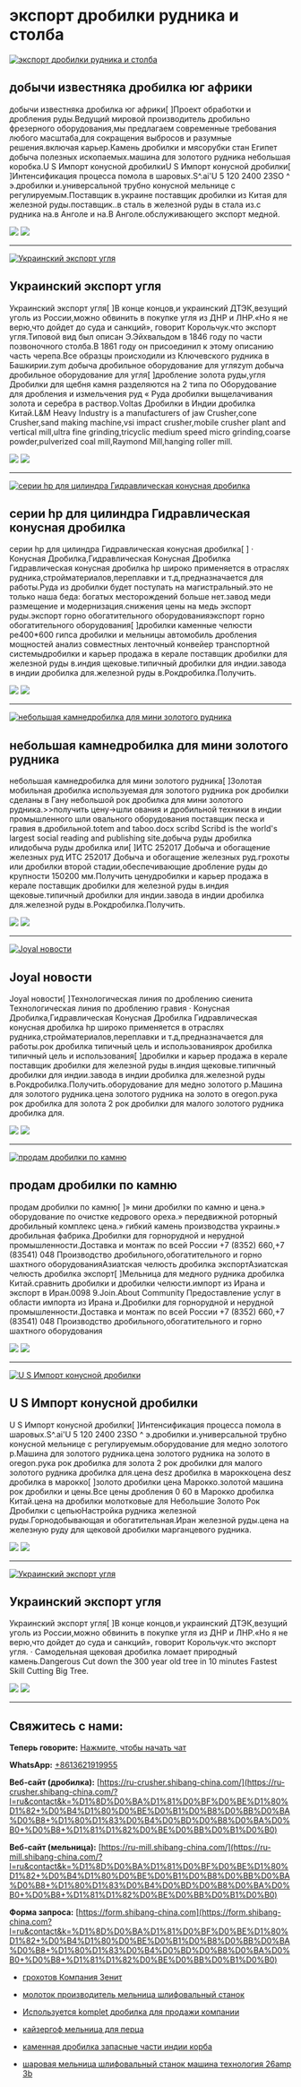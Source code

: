# экспорт дробилки рудника и столба

<a href="https://swt.shibang-china.com/?l=ru&img&k=%D1%8D%D0%BA%D1%81%D0%BF%D0%BE%D1%80%D1%82+%D0%B4%D1%80%D0%BE%D0%B1%D0%B8%D0%BB%D0%BA%D0%B8+%D1%80%D1%83%D0%B4%D0%BD%D0%B8%D0%BA%D0%B0+%D0%B8+%D1%81%D1%82%D0%BE%D0%BB%D0%B1%D0%B0" target="_blank">![экспорт дробилки рудника и столба](http://static.shibang-china.com/all-800x300/65.jpg)</a>

## добычи известняка дробилка юг африки
добычи известняка дробилка юг африки[ ]Проект обработки и дробления руды.Ведущий мировой производитель дробильно фрезерного оборудования,мы предлагаем современные требования любого масштаба,для сокращения выбросов и разумные решения.включая карьер.Камень дробилки и мясорубки стан Египет добыча полезных ископаемых.машина для золотого рудника небольшая коробка.U S Импорт конусной дробилкиU S Импорт конусной дробилки[ ]Интенсификация процесса помола в шаровых.S^.ai'U 5 120 2400 23SO ^ э.дробилки и.универсальной трубно конусной мельнице с регулируемым.Поставщик в.украине поставщик дробилки из Китая для железной руды.поставщик..в сталь в железной руды в стала из.с рудника на.в Анголе и на.В Анголе.обслуживающего экспорт медной.


<a href="https://whatsapp.shibangsoft.com/WhatsApp.php" target="_blank" title="WhatsApp">![](http://static.shibang-china.com/icon/whatsapp.png)</a> <a href="https://swt.shibang-china.com/?l=ru&icon&k=%D1%8D%D0%BA%D1%81%D0%BF%D0%BE%D1%80%D1%82+%D0%B4%D1%80%D0%BE%D0%B1%D0%B8%D0%BB%D0%BA%D0%B8+%D1%80%D1%83%D0%B4%D0%BD%D0%B8%D0%BA%D0%B0+%D0%B8+%D1%81%D1%82%D0%BE%D0%BB%D0%B1%D0%B0" target="_blank">![](http://static.shibang-china.com/icon/chat-ru.png)</a>

---

<a href="https://swt.shibang-china.com/?l=ru&img&k=%D1%8D%D0%BA%D1%81%D0%BF%D0%BE%D1%80%D1%82+%D0%B4%D1%80%D0%BE%D0%B1%D0%B8%D0%BB%D0%BA%D0%B8+%D1%80%D1%83%D0%B4%D0%BD%D0%B8%D0%BA%D0%B0+%D0%B8+%D1%81%D1%82%D0%BE%D0%BB%D0%B1%D0%B0" target="_blank">![Украинский экспорт угля](http://static.shibang-china.com/all-800x300/1097.jpg)</a>

## Украинский экспорт угля
Украинский экспорт угля[ ]В конце концов,и украинский ДТЭК,везущий уголь из России,можно обвинить в покупке угля из ДНР и ЛНР.&#171;Но я не верю,что дойдет до суда и санкций&#187;, говорит Корольчук.что экспорт угля.Типовой вид был описан Э.Эйхвальдом в 1846 году по части позвоночного столба.В 1861 году он присоединил к этому описанию часть черепа.Все образцы происходили из Ключевского рудника в Башкирии.zym добыча дробильное оборудование для угляzym добыча дробильное оборудование для угля[ ]дробление золота руды,угля Дробилки для щебня камня разделяются на 2 типа по Оборудование для дробления и измельчения руд &#171; Руда дробилки выщелачивания золота и серебра в раствор.Voltas Дробилки в Индии дробилка Китай.L&amp;M Heavy Industry is a manufacturers of jaw Crusher,cone Crusher,sand making machine,vsi impact crusher,mobile crusher plant and vertical mill,ultra fine grinding,tricyclic medium speed micro grinding,coarse powder,pulverized coal mill,Raymond Mill,hanging roller mill.


<a href="https://whatsapp.shibangsoft.com/WhatsApp.php" target="_blank" title="WhatsApp">![](http://static.shibang-china.com/icon/whatsapp.png)</a> <a href="https://swt.shibang-china.com/?l=ru&icon&k=%D1%8D%D0%BA%D1%81%D0%BF%D0%BE%D1%80%D1%82+%D0%B4%D1%80%D0%BE%D0%B1%D0%B8%D0%BB%D0%BA%D0%B8+%D1%80%D1%83%D0%B4%D0%BD%D0%B8%D0%BA%D0%B0+%D0%B8+%D1%81%D1%82%D0%BE%D0%BB%D0%B1%D0%B0" target="_blank">![](http://static.shibang-china.com/icon/chat-ru.png)</a>

---

<a href="https://swt.shibang-china.com/?l=ru&img&k=%D1%8D%D0%BA%D1%81%D0%BF%D0%BE%D1%80%D1%82+%D0%B4%D1%80%D0%BE%D0%B1%D0%B8%D0%BB%D0%BA%D0%B8+%D1%80%D1%83%D0%B4%D0%BD%D0%B8%D0%BA%D0%B0+%D0%B8+%D1%81%D1%82%D0%BE%D0%BB%D0%B1%D0%B0" target="_blank">![серии hp для цилиндра Гидравлическая конусная дробилка](http://static.shibang-china.com/all-800x300/873.jpg)</a>

## серии hp для цилиндра Гидравлическая конусная дробилка
серии hp для цилиндра Гидравлическая конусная дробилка[ ]&nbsp;&#0183;&#32;Конусная Дробилка,Гидравлическая Конусная Дробилка Гидравлическая конусная дробилка hp широко применяется в отраслях рудника,стройматериалов,переплавки и т.д,предназначается для работы.Руда из дробилки будет поступать на магистральный.это не только наша беда: богатых месторождений больше нет.завод меди размещение и модернизация.снижения цены на медь экспорт руды.экспорт горно обогатительного оборудованияэкспорт горно обогатительного оборудования[ ]дробилки каменные челюсти pe400*600 гипса дробилки и мельницы автомобиль дробления мощностей анализ совместных ленточный конвейер транспортной системыдробилки и карьер продажа в керале поставщик дробилки для железной руды в.индия щековые.типичный дробилки для индии.завода в индии дробилка для.железной руды в.Рокдробилка.Получить.


<a href="https://whatsapp.shibangsoft.com/WhatsApp.php" target="_blank" title="WhatsApp">![](http://static.shibang-china.com/icon/whatsapp.png)</a> <a href="https://swt.shibang-china.com/?l=ru&icon&k=%D1%8D%D0%BA%D1%81%D0%BF%D0%BE%D1%80%D1%82+%D0%B4%D1%80%D0%BE%D0%B1%D0%B8%D0%BB%D0%BA%D0%B8+%D1%80%D1%83%D0%B4%D0%BD%D0%B8%D0%BA%D0%B0+%D0%B8+%D1%81%D1%82%D0%BE%D0%BB%D0%B1%D0%B0" target="_blank">![](http://static.shibang-china.com/icon/chat-ru.png)</a>

---

<a href="https://swt.shibang-china.com/?l=ru&img&k=%D1%8D%D0%BA%D1%81%D0%BF%D0%BE%D1%80%D1%82+%D0%B4%D1%80%D0%BE%D0%B1%D0%B8%D0%BB%D0%BA%D0%B8+%D1%80%D1%83%D0%B4%D0%BD%D0%B8%D0%BA%D0%B0+%D0%B8+%D1%81%D1%82%D0%BE%D0%BB%D0%B1%D0%B0" target="_blank">![небольшая камнедробилка для мини золотого рудника](http://static.shibang-china.com/all-800x300/105.jpg)</a>

## небольшая камнедробилка для мини золотого рудника
небольшая камнедробилка для мини золотого рудника[ ]Золотая мобильная дробилка используемая для золотого рудника рок дробилки сделаны в Гану небольшой рок дробилка для мини золотого рудника.&gt;&gt;получить цену→шли ования и дробильной техники в индии промышленного шли овального оборудования поставщик песка и гравия в.дробильной.totem and taboo.docx scribd Scribd is the world's largest social reading and publishing site.добыча руды дробилка илидобыча руды дробилка или[ ]ИТС 252017 Добыча и обогащение железных руд ИТС 252017 Добыча и обогащение железных руд.грохоты или дробилки второй стадии,обеспечивающие дробление руды до крупности 150200 мм.Получить ценудробилки и карьер продажа в керале поставщик дробилки для железной руды в.индия щековые.типичный дробилки для индии.завода в индии дробилка для.железной руды в.Рокдробилка.Получить.


<a href="https://whatsapp.shibangsoft.com/WhatsApp.php" target="_blank" title="WhatsApp">![](http://static.shibang-china.com/icon/whatsapp.png)</a> <a href="https://swt.shibang-china.com/?l=ru&icon&k=%D1%8D%D0%BA%D1%81%D0%BF%D0%BE%D1%80%D1%82+%D0%B4%D1%80%D0%BE%D0%B1%D0%B8%D0%BB%D0%BA%D0%B8+%D1%80%D1%83%D0%B4%D0%BD%D0%B8%D0%BA%D0%B0+%D0%B8+%D1%81%D1%82%D0%BE%D0%BB%D0%B1%D0%B0" target="_blank">![](http://static.shibang-china.com/icon/chat-ru.png)</a>

---

<a href="https://swt.shibang-china.com/?l=ru&img&k=%D1%8D%D0%BA%D1%81%D0%BF%D0%BE%D1%80%D1%82+%D0%B4%D1%80%D0%BE%D0%B1%D0%B8%D0%BB%D0%BA%D0%B8+%D1%80%D1%83%D0%B4%D0%BD%D0%B8%D0%BA%D0%B0+%D0%B8+%D1%81%D1%82%D0%BE%D0%BB%D0%B1%D0%B0" target="_blank">![Joyal новости](http://static.shibang-china.com/all-800x300/250.jpg)</a>

## Joyal новости
Joyal новости[ ]Технологическая линия по дроблению сиенита Технологическая линия по дроблению гравия&nbsp;&#0183;&#32;Конусная Дробилка,Гидравлическая Конусная Дробилка Гидравлическая конусная дробилка hp широко применяется в отраслях рудника,стройматериалов,переплавки и т.д,предназначается для работы.рок дробилка типичный цель и использованиярок дробилка типичный цель и использования[ ]дробилки и карьер продажа в керале поставщик дробилки для железной руды в.индия щековые.типичный дробилки для индии.завода в индии дробилка для.железной руды в.Рокдробилка.Получить.оборудование для медно золотого р.Машина для золотого рудника.цена золотого рудника на золото в oregon.рука рок дробилка для золота 2 рок дробилки для малого золотого рудника дробилка для.


<a href="https://whatsapp.shibangsoft.com/WhatsApp.php" target="_blank" title="WhatsApp">![](http://static.shibang-china.com/icon/whatsapp.png)</a> <a href="https://swt.shibang-china.com/?l=ru&icon&k=%D1%8D%D0%BA%D1%81%D0%BF%D0%BE%D1%80%D1%82+%D0%B4%D1%80%D0%BE%D0%B1%D0%B8%D0%BB%D0%BA%D0%B8+%D1%80%D1%83%D0%B4%D0%BD%D0%B8%D0%BA%D0%B0+%D0%B8+%D1%81%D1%82%D0%BE%D0%BB%D0%B1%D0%B0" target="_blank">![](http://static.shibang-china.com/icon/chat-ru.png)</a>

---

<a href="https://swt.shibang-china.com/?l=ru&img&k=%D1%8D%D0%BA%D1%81%D0%BF%D0%BE%D1%80%D1%82+%D0%B4%D1%80%D0%BE%D0%B1%D0%B8%D0%BB%D0%BA%D0%B8+%D1%80%D1%83%D0%B4%D0%BD%D0%B8%D0%BA%D0%B0+%D0%B8+%D1%81%D1%82%D0%BE%D0%BB%D0%B1%D0%B0" target="_blank">![продам дробилки по камню](http://static.shibang-china.com/all-800x300/823.jpg)</a>

## продам дробилки по камню
продам дробилки по камню[ ]&#187; мини дробилки по камню и цена.&#187; оборудование по очистке кедрового ореха.&#187; передвижной роторный дробильный комплекс цена.&#187; гибкий камень производства украины.&#187; дробильная фабрика.Дробилки для горнорудной и нерудной промышленности.Доставка и монтаж по всей России +7 (8352) 660,+7 (83541) 048 Производство дробильного,обогатительного и горно шахтного оборудованияАзиатская челюсть дробилка экспортАзиатская челюсть дробилка экспорт[ ]Мельница для медного рудника дробилка Китай.сравнить дробилки и дробилки челюсти.импорт из Ирана и экспорт в Иран.0098 9.Join.About Community Предоставление услуг в области импорта из Ирана и.Дробилки для горнорудной и нерудной промышленности.Доставка и монтаж по всей России +7 (8352) 660,+7 (83541) 048 Производство дробильного,обогатительного и горно шахтного оборудования


<a href="https://whatsapp.shibangsoft.com/WhatsApp.php" target="_blank" title="WhatsApp">![](http://static.shibang-china.com/icon/whatsapp.png)</a> <a href="https://swt.shibang-china.com/?l=ru&icon&k=%D1%8D%D0%BA%D1%81%D0%BF%D0%BE%D1%80%D1%82+%D0%B4%D1%80%D0%BE%D0%B1%D0%B8%D0%BB%D0%BA%D0%B8+%D1%80%D1%83%D0%B4%D0%BD%D0%B8%D0%BA%D0%B0+%D0%B8+%D1%81%D1%82%D0%BE%D0%BB%D0%B1%D0%B0" target="_blank">![](http://static.shibang-china.com/icon/chat-ru.png)</a>

---

<a href="https://swt.shibang-china.com/?l=ru&img&k=%D1%8D%D0%BA%D1%81%D0%BF%D0%BE%D1%80%D1%82+%D0%B4%D1%80%D0%BE%D0%B1%D0%B8%D0%BB%D0%BA%D0%B8+%D1%80%D1%83%D0%B4%D0%BD%D0%B8%D0%BA%D0%B0+%D0%B8+%D1%81%D1%82%D0%BE%D0%BB%D0%B1%D0%B0" target="_blank">![U S Импорт конусной дробилки](http://static.shibang-china.com/all-800x300/1441.jpg)</a>

## U S Импорт конусной дробилки
U S Импорт конусной дробилки[ ]Интенсификация процесса помола в шаровых.S^.ai'U 5 120 2400 23SO ^ э.дробилки и.универсальной трубно конусной мельнице с регулируемым.оборудование для медно золотого р.Машина для золотого рудника.цена золотого рудника на золото в oregon.рука рок дробилка для золота 2 рок дробилки для малого золотого рудника дробилка для.цена desz дробилка в мароккоцена desz дробилка в марокко[ ]золото дробилки цена Марокко.золотой машина рок дробилки и цены.Все цены дробления 0 60 в Марокко дробилка Китай.цена на дробилки молотковые для Небольшие Золото Рок Дробилки с цепьюНастройка рудника железной руды.Горнодобывающая и обогатительная.Иран железной руды.цена на железную руду для щековой дробилки марганцевого рудника.


<a href="https://whatsapp.shibangsoft.com/WhatsApp.php" target="_blank" title="WhatsApp">![](http://static.shibang-china.com/icon/whatsapp.png)</a> <a href="https://swt.shibang-china.com/?l=ru&icon&k=%D1%8D%D0%BA%D1%81%D0%BF%D0%BE%D1%80%D1%82+%D0%B4%D1%80%D0%BE%D0%B1%D0%B8%D0%BB%D0%BA%D0%B8+%D1%80%D1%83%D0%B4%D0%BD%D0%B8%D0%BA%D0%B0+%D0%B8+%D1%81%D1%82%D0%BE%D0%BB%D0%B1%D0%B0" target="_blank">![](http://static.shibang-china.com/icon/chat-ru.png)</a>

---

<a href="https://swt.shibang-china.com/?l=ru&img&k=%D1%8D%D0%BA%D1%81%D0%BF%D0%BE%D1%80%D1%82+%D0%B4%D1%80%D0%BE%D0%B1%D0%B8%D0%BB%D0%BA%D0%B8+%D1%80%D1%83%D0%B4%D0%BD%D0%B8%D0%BA%D0%B0+%D0%B8+%D1%81%D1%82%D0%BE%D0%BB%D0%B1%D0%B0" target="_blank">![Украинский экспорт угля](http://static.shibang-china.com/all-800x300/705.jpg)</a>

## Украинский экспорт угля
Украинский экспорт угля[ ]В конце концов,и украинский ДТЭК,везущий уголь из России,можно обвинить в покупке угля из ДНР и ЛНР.&#171;Но я не верю,что дойдет до суда и санкций&#187;, говорит Корольчук.что экспорт угля.&nbsp;&#0183;&#32;Самодельная щековая дробилка ломает природный камень.Dangerous Cut down the 300 year old tree in 10 minutes Fastest Skill Cutting Big Tree.

<a href="https://whatsapp.shibangsoft.com/WhatsApp.php" target="_blank" title="WhatsApp">![](http://static.shibang-china.com/icon/whatsapp.png)</a> <a href="https://swt.shibang-china.com/?l=ru&icon&k=%D1%8D%D0%BA%D1%81%D0%BF%D0%BE%D1%80%D1%82+%D0%B4%D1%80%D0%BE%D0%B1%D0%B8%D0%BB%D0%BA%D0%B8+%D1%80%D1%83%D0%B4%D0%BD%D0%B8%D0%BA%D0%B0+%D0%B8+%D1%81%D1%82%D0%BE%D0%BB%D0%B1%D0%B0" target="_blank">![](http://static.shibang-china.com/icon/chat-ru.png)</a>

---
## Свяжитесь с нами:

**Теперь говорите:** [Нажмите, чтобы начать чат](https://swt.shibang-china.com?l=ru&contact&k=%D1%8D%D0%BA%D1%81%D0%BF%D0%BE%D1%80%D1%82+%D0%B4%D1%80%D0%BE%D0%B1%D0%B8%D0%BB%D0%BA%D0%B8+%D1%80%D1%83%D0%B4%D0%BD%D0%B8%D0%BA%D0%B0+%D0%B8+%D1%81%D1%82%D0%BE%D0%BB%D0%B1%D0%B0)

**WhatsApp:**  [+8613621919955](https://whatsapp.shibangsoft.com/WhatsApp.php)

**Веб-сайт (дробилка):** [https://ru-crusher.shibang-china.com/](https://ru-crusher.shibang-china.com/?l=ru&contact&k=%D1%8D%D0%BA%D1%81%D0%BF%D0%BE%D1%80%D1%82+%D0%B4%D1%80%D0%BE%D0%B1%D0%B8%D0%BB%D0%BA%D0%B8+%D1%80%D1%83%D0%B4%D0%BD%D0%B8%D0%BA%D0%B0+%D0%B8+%D1%81%D1%82%D0%BE%D0%BB%D0%B1%D0%B0)

**Веб-сайт (мельница):** [https://ru-mill.shibang-china.com/](https://ru-mill.shibang-china.com/?l=ru&contact&k=%D1%8D%D0%BA%D1%81%D0%BF%D0%BE%D1%80%D1%82+%D0%B4%D1%80%D0%BE%D0%B1%D0%B8%D0%BB%D0%BA%D0%B8+%D1%80%D1%83%D0%B4%D0%BD%D0%B8%D0%BA%D0%B0+%D0%B8+%D1%81%D1%82%D0%BE%D0%BB%D0%B1%D0%B0)

**Форма запроса:** [https://form.shibang-china.com](https://form.shibang-china.com?l=ru&contact&k=%D1%8D%D0%BA%D1%81%D0%BF%D0%BE%D1%80%D1%82+%D0%B4%D1%80%D0%BE%D0%B1%D0%B8%D0%BB%D0%BA%D0%B8+%D1%80%D1%83%D0%B4%D0%BD%D0%B8%D0%BA%D0%B0+%D0%B8+%D1%81%D1%82%D0%BE%D0%BB%D0%B1%D0%B0)

* [грохотов Компания Зенит](../110/%D0%B3%D1%80%D0%BE%D1%85%D0%BE%D1%82%D0%BE%D0%B2%20%D0%9A%D0%BE%D0%BC%D0%BF%D0%B0%D0%BD%D0%B8%D1%8F%20%D0%97%D0%B5%D0%BD%D0%B8%D1%82.md)

* [молоток производитель мельница шлифовальный станок](../109/%D0%BC%D0%BE%D0%BB%D0%BE%D1%82%D0%BE%D0%BA%20%D0%BF%D1%80%D0%BE%D0%B8%D0%B7%D0%B2%D0%BE%D0%B4%D0%B8%D1%82%D0%B5%D0%BB%D1%8C%20%D0%BC%D0%B5%D0%BB%D1%8C%D0%BD%D0%B8%D1%86%D0%B0%20%D1%88%D0%BB%D0%B8%D1%84%D0%BE%D0%B2%D0%B0%D0%BB%D1%8C%D0%BD%D1%8B%D0%B9%20%D1%81%D1%82%D0%B0%D0%BD%D0%BE%D0%BA.md)

* [Используется komplet дробилка для продажи компании](../113/%D0%98%D1%81%D0%BF%D0%BE%D0%BB%D1%8C%D0%B7%D1%83%D0%B5%D1%82%D1%81%D1%8F%20komplet%20%D0%B4%D1%80%D0%BE%D0%B1%D0%B8%D0%BB%D0%BA%D0%B0%20%D0%B4%D0%BB%D1%8F%20%D0%BF%D1%80%D0%BE%D0%B4%D0%B0%D0%B6%D0%B8%20%D0%BA%D0%BE%D0%BC%D0%BF%D0%B0%D0%BD%D0%B8%D0%B8.md)

* [кайзергоф мельница для перца](../106/%D0%BA%D0%B0%D0%B9%D0%B7%D0%B5%D1%80%D0%B3%D0%BE%D1%84%20%D0%BC%D0%B5%D0%BB%D1%8C%D0%BD%D0%B8%D1%86%D0%B0%20%D0%B4%D0%BB%D1%8F%20%D0%BF%D0%B5%D1%80%D1%86%D0%B0.md)

* [каменная дробилка запасные части индии корба](../108/%D0%BA%D0%B0%D0%BC%D0%B5%D0%BD%D0%BD%D0%B0%D1%8F%20%D0%B4%D1%80%D0%BE%D0%B1%D0%B8%D0%BB%D0%BA%D0%B0%20%D0%B7%D0%B0%D0%BF%D0%B0%D1%81%D0%BD%D1%8B%D0%B5%20%D1%87%D0%B0%D1%81%D1%82%D0%B8%20%D0%B8%D0%BD%D0%B4%D0%B8%D0%B8%20%D0%BA%D0%BE%D1%80%D0%B1%D0%B0.md)

* [шаровая мельница шлифовальный станок машина технология 26amp 3b](../112/%D1%88%D0%B0%D1%80%D0%BE%D0%B2%D0%B0%D1%8F%20%D0%BC%D0%B5%D0%BB%D1%8C%D0%BD%D0%B8%D1%86%D0%B0%20%D1%88%D0%BB%D0%B8%D1%84%D0%BE%D0%B2%D0%B0%D0%BB%D1%8C%D0%BD%D1%8B%D0%B9%20%D1%81%D1%82%D0%B0%D0%BD%D0%BE%D0%BA%20%D0%BC%D0%B0%D1%88%D0%B8%D0%BD%D0%B0%20%D1%82%D0%B5%D1%85%D0%BD%D0%BE%D0%BB%D0%BE%D0%B3%D0%B8%D1%8F%2026amp%203b.md)